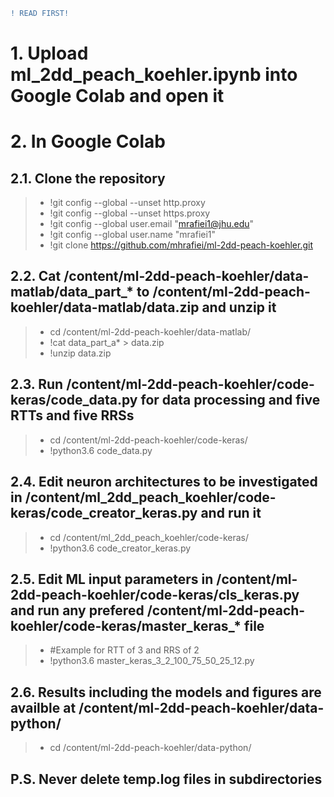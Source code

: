 ```diff
! READ FIRST! 
```
# 1. Upload ml_2dd_peach_koehler.ipynb into Google Colab and open it

# 2. In Google Colab

## 2.1. Clone the repository
>* !git config --global --unset http.proxy
>* !git config --global --unset https.proxy
>* !git config --global user.email "mrafiei1@jhu.edu"
>* !git config --global user.name "mrafiei1"
>* !git clone https://github.com/mhrafiei/ml-2dd-peach-koehler.git

## 2.2. Cat /content/ml-2dd-peach-koehler/data-matlab/data_part_* to /content/ml-2dd-peach-koehler/data-matlab/data.zip and unzip it
>* cd /content/ml-2dd-peach-koehler/data-matlab/
>* !cat data_part_a* > data.zip
>* !unzip data.zip

## 2.3. Run /content/ml-2dd-peach-koehler/code-keras/code_data.py for data processing and five RTTs and five RRSs
>* cd /content/ml-2dd-peach-koehler/code-keras/
>* !python3.6 code_data.py

## 2.4. Edit neuron architectures to be investigated in /content/ml_2dd_peach_koehler/code-keras/code_creator_keras.py and run it
>* cd /content/ml_2dd_peach_koehler/code-keras/
>* !python3.6 code_creator_keras.py


## 2.5. Edit ML input parameters in /content/ml-2dd-peach-koehler/code-keras/cls_keras.py and run any prefered /content/ml-2dd-peach-koehler/code-keras/master_keras_* file
>* #Example for RTT of 3 and RRS of 2
>* !python3.6 master_keras_3_2_100_75_50_25_12.py
 
## 2.6. Results including the models and figures are availble at /content/ml-2dd-peach-koehler/data-python/
>* cd /content/ml-2dd-peach-koehler/data-python/

## P.S. Never delete temp.log files in subdirectories 
